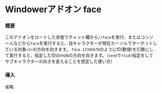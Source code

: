 # Windowerアドオン face

### 概要

このアドオンをロードした状態でチャット欄から`//face`を実行、またはコンソールなどから`face`を実行すると、自キャラクターが現在カーソルでターゲットしている対象`<t>`の方向を向きます。
`face 12345678`のようにID(数値)を引数にして実行すると、指定したIDのmobの方向を向きます。（`send`で`<tid>`指定をしてサブキャラクターの向きを変えることを想定した使い方）

### 導入

省略
